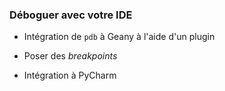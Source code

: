 ### Déboguer avec votre IDE

* Intégration de `pdb` à Geany à l'aide d'un plugin
* Poser des _breakpoints_

* Intégration à PyCharm
